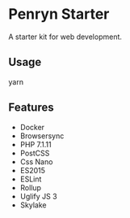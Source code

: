 # Penryn Starter

A starter kit for web development.

## Usage

yarn

## Features

- Docker
- Browsersync
- PHP 7.1.11
- PostCSS
- Css Nano
- ES2015
- ESLint
- Rollup
- Uglify JS 3
- Skylake
